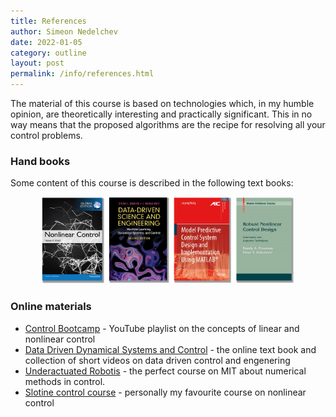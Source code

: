 ```yaml
---
title: References
author: Simeon Nedelchev
date: 2022-01-05
category: outline
layout: post
permalink: /info/references.html
---
```

<!-- ### **References** -->

The material of this course is based on technologies which, in my humble opinion, are theoretically interesting and practically significant. This in no way means that the proposed algorithms are the recipe for resolving all your control problems.


### Hand books

Some content of this course is described in the following text books:


<p align="center">
<img src="../assets/images/books/references.png" alt="drawing" width="80%" style="margin:auto"/>
</p>


### Online materials
* [Control Bootcamp](https://www.youtube.com/playlist?list=PLMrJAkhIeNNR20Mz-VpzgfQs5zrYi085m) - YouTube playlist on the concepts of linear and nonlinear control
* [Data Driven Dynamical Systems and Control](http://www.databookuw.com/) - the online text book and collection of short videos on data driven control and engenering 
* [Underactuated Robotis](https://underactuated.mit.edu/) - the perfect course on MIT about numerical methods in control.
* [Slotine control course](https://www.bilibili.com/video/BV1yb411e7t5/) - personally my favourite course on nonlinear control

